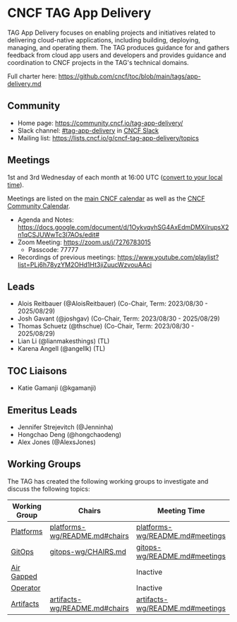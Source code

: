 # CNCF TAG App Delivery

TAG App Delivery focuses on enabling projects and initiatives related to
delivering cloud-native applications, including building, deploying, managing,
and operating them. The TAG produces guidance for and gathers feedback from
cloud app users and developers and provides guidance and coordination to CNCF
projects in the TAG's technical domains.

Full charter here: <https://github.com/cncf/toc/blob/main/tags/app-delivery.md>

## Community

* Home page: <https://community.cncf.io/tag-app-delivery/>
* Slack channel: [#tag-app-delivery](https://cloud-native.slack.com/messages/CL3SL0CP5) in [CNCF Slack](https://slack.cncf.io/)
* Mailing list: <https://lists.cncf.io/g/cncf-tag-app-delivery/topics>

## Meetings

1st and 3rd Wednesday of each month at 16:00 UTC ([convert to your local
time](https://dateful.com/convert/utc?t=16)).

Meetings are listed on the [main CNCF calendar](https://www.cncf.io/calendar/)
as well as the [CNCF Community Calendar](https://community.cncf.io/tag-app-delivery/).

* Agenda and Notes: <https://docs.google.com/document/d/1OykvqvhSG4AxEdmDMXilrupsX2n1qCSJUWwTc3I7AOs/edit#>
* Zoom Meeting: <https://zoom.us/j/7276783015>
    * Passcode: 77777
* Recordings of previous meetings: <https://www.youtube.com/playlist?list=PLj6h78yzYM2OHd1Ht3jiZuucWzvouAAci>

## Leads

- Alois Reitbauer (@AloisReitbauer) (Co-Chair, Term: 2023/08/30 - 2025/08/29)
- Josh Gavant (@joshgav) (Co-Chair, Term: 2023/08/30 - 2025/08/29)
- Thomas Schuetz (@thschue) (Co-Chair, Term: 2023/08/30 - 2025/08/29)
- Lian Li (@lianmakesthings) (TL)
- Karena Angell (@angellk) (TL)

## TOC Liaisons
- Katie Gamanji (@kgamanji)

## Emeritus Leads
- Jennifer Strejevitch (@Jenninha)
- Hongchao Deng (@hongchaodeng)
- Alex Jones (@AlexsJones)

## Working Groups

The TAG has created the following working groups to investigate and discuss the following topics:

| Working Group                                                                  | Chairs                                                           | Meeting Time                                                         |
|--------------------------------------------------------------------------------|------------------------------------------------------------------|----------------------------------------------------------------------|
| [Platforms](https://github.com/cncf/tag-app-delivery/tree/main/platforms-wg)   | [platforms-wg/README.md#chairs](./platforms-wg/README.md#chairs) | [platforms-wg/README.md#meetings](./platforms-wg/README.md#meetings) |
| [GitOps](https://github.com/cncf/tag-app-delivery/tree/main/gitops-wg)         | [gitops-wg/CHAIRS.md](./gitops-wg/CHAIRS.md)                     | [gitops-wg/README.md#meetings](./gitops-wg/README.md#meetings)       |
| [Air Gapped](https://github.com/cncf/tag-app-delivery/tree/main/air-gapped-wg) |                                                                  | Inactive                                                             |
| [Operator](https://github.com/cncf/tag-app-delivery/tree/main/operator-wg)     |                                                                  | Inactive                                                             |
|[Artifacts](artifacts-wg/README.md) | [artifacts-wg/README.md#chairs](./artifacts-wg/README.md#chairs) | [artifacts-wg/README.md#meetings](./artifacts-wg/README.md#meetings) |